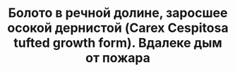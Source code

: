 ---
title: Болото в речной долине, заросшее осокой дернистой (Carex Cespitosa tufted growth form). Вдалеке дым от пожара
location: Река Тура принимает небольшие притоки Янсаевка и Санкина. Махнёвский район, Свердловская область, Россия
thumb_width: 299
taxonomy:
    tag:
        - main_gallery
---